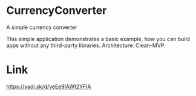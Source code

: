 # CurrencyConverter
A simple currency converter

This simple application demonstrates a basic example, how you can build apps without any third-party libraries. Architecture: Clean-MVP. 

# Link
https://yadi.sk/d/veEe9lAWt2YFlA
